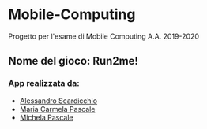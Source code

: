# Mobile-Computing
Progetto per l'esame di Mobile Computing  A.A. 2019-2020

## Nome del gioco:  Run2me!

### App realizzata da: 
* [Alessandro Scardicchio](https://github.com/alescardicchio)
* [Maria Carmela Pascale](https://github.com/MariaCarmelaPascale)
* [Michela Pascale](https://github.com/MichelaPascale)

